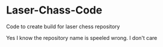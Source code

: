 # Laser-Chass-Code

Code to create build for laser chess repository

Yes I know the repository name is speeled wrong.  I don't care
